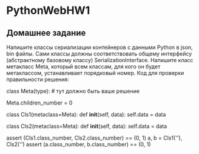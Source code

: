 # PythonWebHW1

## Домашнее задание

Напишите классы сериализации контейнеров с данными Python в json, bin файлы. 
Сами классы должны соответствовать общему интерфейсу (абстрактному базовому классу) SerializationInterface.
Напишите класс метакласс Meta, который всем классам, для кого он будет метаклассом, 
устанавливает порядковый номер. Код для проверки правильности решения:



class Meta(type):
    # тут должно быть ваше решение


Meta.children_number = 0

class Cls1(metaclass=Meta):
    def __init__(self, data):
        self.data = data


class Cls2(metaclass=Meta):
    def __init__(self, data):
        self.data = data

assert (Cls1.class_number, Cls2.class_number) == (0, 1)
a, b = Cls1(''), Cls2('')
assert (a.class_number, b.class_number) == (0, 1)
